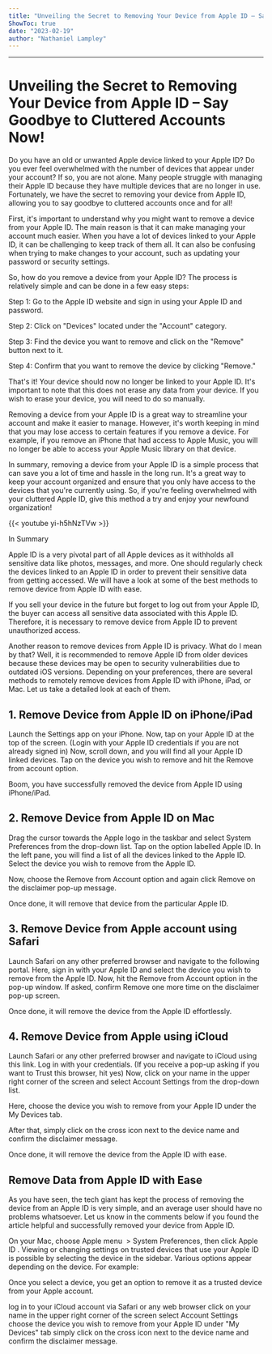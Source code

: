 ```yaml
---
title: "Unveiling the Secret to Removing Your Device from Apple ID – Say Goodbye to Cluttered Accounts Now!"
ShowToc: true 
date: "2023-02-19"
author: "Nathaniel Lampley"
---
```

*****
# Unveiling the Secret to Removing Your Device from Apple ID – Say Goodbye to Cluttered Accounts Now!

Do you have an old or unwanted Apple device linked to your Apple ID? Do you ever feel overwhelmed with the number of devices that appear under your account? If so, you are not alone. Many people struggle with managing their Apple ID because they have multiple devices that are no longer in use. Fortunately, we have the secret to removing your device from Apple ID, allowing you to say goodbye to cluttered accounts once and for all!

First, it's important to understand why you might want to remove a device from your Apple ID. The main reason is that it can make managing your account much easier. When you have a lot of devices linked to your Apple ID, it can be challenging to keep track of them all. It can also be confusing when trying to make changes to your account, such as updating your password or security settings.

So, how do you remove a device from your Apple ID? The process is relatively simple and can be done in a few easy steps:

Step 1: Go to the Apple ID website and sign in using your Apple ID and password.

Step 2: Click on "Devices" located under the "Account" category.

Step 3: Find the device you want to remove and click on the "Remove" button next to it.

Step 4: Confirm that you want to remove the device by clicking "Remove."

That's it! Your device should now no longer be linked to your Apple ID. It's important to note that this does not erase any data from your device. If you wish to erase your device, you will need to do so manually.

Removing a device from your Apple ID is a great way to streamline your account and make it easier to manage. However, it's worth keeping in mind that you may lose access to certain features if you remove a device. For example, if you remove an iPhone that had access to Apple Music, you will no longer be able to access your Apple Music library on that device.

In summary, removing a device from your Apple ID is a simple process that can save you a lot of time and hassle in the long run. It's a great way to keep your account organized and ensure that you only have access to the devices that you're currently using. So, if you're feeling overwhelmed with your cluttered Apple ID, give this method a try and enjoy your newfound organization!

{{< youtube yi-h5hNzTVw >}} 



In Summary


Apple ID is a very pivotal part of all Apple devices as it withholds all sensitive data like photos, messages, and more.
One should regularly check the devices linked to an Apple ID in order to prevent their sensitive data from getting accessed.
We will have a look at some of the best methods to remove device from Apple ID with ease.






If you sell your device in the future but forget to log out from your Apple ID, the buyer can access all sensitive data associated with this Apple ID. Therefore, it is necessary to remove device from Apple ID to prevent unauthorized access.

Another reason to remove devices from Apple ID is privacy. What do I mean by that? Well, it is recommended to remove Apple ID from older devices because these devices may be open to security vulnerabilities due to outdated iOS versions.
Depending on your preferences, there are several methods to remotely remove devices from Apple ID with iPhone, iPad, or Mac. Let us take a detailed look at each of them.

 
## 1. Remove Device from Apple ID on iPhone/iPad
 

Launch the Settings app on your iPhone.
Now, tap on your Apple ID at the top of the screen. (Login with your Apple ID credentials if you are not already signed in)
Now, scroll down, and you will find all your Apple ID linked devices. Tap on the device you wish to remove and hit the Remove from account option.









Boom, you have successfully removed the device from Apple ID using iPhone/iPad.

 
## 2. Remove Device from Apple ID on Mac
 

Drag the cursor towards the Apple logo in the taskbar and select System Preferences from the drop-down list.
Tap on the option labelled Apple ID.
In the left pane, you will find a list of all the devices linked to the Apple ID. Select the device you wish to remove from the Apple ID.

Now, choose the Remove from Account option and again click Remove on the disclaimer pop-up message.

Once done, it will remove that device from the particular Apple ID.

 
## 3. Remove Device from Apple account using Safari
 

Launch Safari on any other preferred browser and navigate to the following portal.
Here, sign in with your Apple ID and select the device you wish to remove from the Apple ID.
Now, hit the Remove from Account option in the pop-up window. If asked, confirm Remove one more time on the disclaimer pop-up screen.

Once done, it will remove the device from the Apple ID effortlessly.

 
## 4. Remove Device from Apple using iCloud
 

Launch Safari or any other preferred browser and navigate to iCloud using this link.
Log in with your credentials. (If you receive a pop-up asking if you want to Trust this browser, hit yes)
Now, click on your name in the upper right corner of the screen and select Account Settings from the drop-down list.

Here, choose the device you wish to remove from your Apple ID under the My Devices tab.

After that, simply click on the cross icon next to the device name and confirm the disclaimer message.

Once done, it will remove the device from the Apple ID with ease.

 
## Remove Data from Apple ID with Ease


As you have seen, the tech giant has kept the process of removing the device from an Apple ID is very simple, and an average user should have no problems whatsoever.
Let us know in the comments below if you found the article helpful and successfully removed your device from Apple ID.

On your Mac, choose Apple menu  > System Preferences, then click Apple ID .
Viewing or changing settings on trusted devices that use your Apple ID is possible by selecting the device in the sidebar. Various options appear depending on the device. For example:

Once you select a device, you get an option to remove it as a trusted device from your Apple account.

 

log in to your iCloud account via Safari or any web browser
click on your name in the upper right corner of the screen
select Account Settings
choose the device you wish to remove from your Apple ID under "My Devices" tab
simply click on the cross icon next to the device name and confirm the disclaimer message.



 






